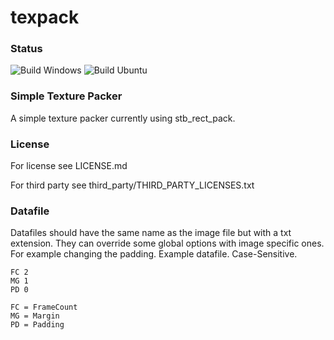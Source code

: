 # texpack

### Status
![Build Windows](https://github.com/Azenris/texpack/actions/workflows/build-windows.yml/badge.svg)
![Build Ubuntu](https://github.com/Azenris/texpack/actions/workflows/build-ubuntu.yml/badge.svg)

### Simple Texture Packer
A simple texture packer currently using stb_rect_pack.

### License
For license see LICENSE.md

For third party see third_party/THIRD_PARTY_LICENSES.txt

### Datafile
Datafiles should have the same name as the image file but with a txt extension.
They can override some global options with image specific ones. For example changing the padding.
Example datafile. Case-Sensitive.
```
FC 2
MG 1
PD 0
```
```
FC = FrameCount
MG = Margin
PD = Padding
```